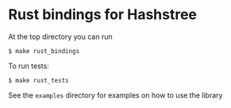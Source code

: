 # Rust bindings for Hashstree

At the top directory you can run 

```
$ make rust_bindings
```

To run tests:

```
$ make rust_tests
```

See the `examples` directory for examples on how to use the library
